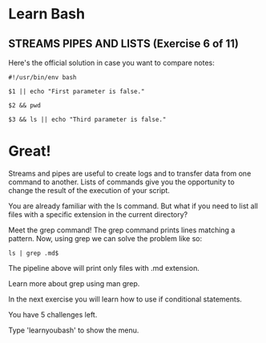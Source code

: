 # Learn Bash

## STREAMS PIPES AND LISTS (Exercise 6 of 11)

 Here's the official solution in case you want to compare notes:


    #!/usr/bin/env bash
    
    $1 || echo "First parameter is false."
    
    $2 && pwd
    
    $3 && ls || echo "Third parameter is false."


# Great!

 Streams and pipes are useful to create logs and to transfer data from one
 command to another. Lists of commands give you the opportunity to change
 the result of the execution of your script.

 You are already familiar with the ls command. But what if you need to
 list all files with a specific extension in the current directory?

 Meet the grep command! The grep command prints lines matching a pattern.
 Now, using grep we can solve the problem like so:

    ls | grep .md$

 The pipeline above will print only files with .md extension.

 Learn more about grep using man grep.

 In the next exercise you will learn how to use if conditional statements.

 You have 5 challenges left.

 Type 'learnyoubash' to show the menu.

